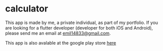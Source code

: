 # calculator

This app is made by me, a private individual, as part of my portfolio. If you are looking for a flutter developer (developer for both iOS and Android), please send me an email at emil14833@gmail.com.

This app is also avalable at the google play store [here](https://play.google.com/store/apps/details?id=com.djupvik.calculator)
